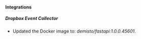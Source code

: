 #### Integrations
##### Dropbox Event Collector
- Updated the Docker image to: *demisto/fastapi:1.0.0.45601*.
